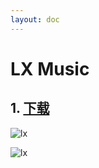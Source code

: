 ```yaml
---
layout: doc
---
```


# LX Music

## 1. [下载](https://lxmusic.toside.cn/)

  ![lx](/lx_01.png)
  
  ![lx](/lx_02.png)